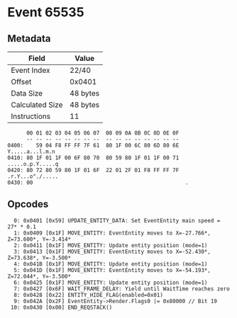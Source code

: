 # Event 65535

## Metadata

| Field           | Value    |
|-----------------|----------|
| Event Index     | 22/40    |
| Offset          | 0x0401   |
| Data Size       | 48 bytes |
| Calculated Size | 48 bytes |
| Instructions    | 11       |

```
      00 01 02 03 04 05 06 07  08 09 0A 0B 0C 0D 0E 0F
      -- -- -- -- -- -- -- --  -- -- -- -- -- -- -- --
0400:    59 04 F8 FF FF 7F 61  80 1F 00 6C 80 6D 80 6E   Y.....a...l.m.n
0410: 80 1F 01 1F 00 6F 80 70  80 59 80 1F 01 1F 00 71  .....o.p.Y.....q
0420: 80 72 80 59 80 1F 01 6F  22 01 2F 01 F8 FF FF 7F  .r.Y...o"./.....
0430: 00                                                .               
```

## Opcodes

```
  0: 0x0401 [0x59] UPDATE_ENTITY_DATA: Set EventEntity main speed = 27* * 0.1
  1: 0x0409 [0x1F] MOVE_ENTITY: EventEntity moves to X=-27.766*, Z=73.600*, Y=-3.414*
  2: 0x0411 [0x1F] MOVE_ENTITY: Update entity position (mode=1)
  3: 0x0413 [0x1F] MOVE_ENTITY: EventEntity moves to X=-52.430*, Z=73.638*, Y=-3.500*
  4: 0x041B [0x1F] MOVE_ENTITY: Update entity position (mode=1)
  5: 0x041D [0x1F] MOVE_ENTITY: EventEntity moves to X=-54.193*, Z=72.044*, Y=-3.500*
  6: 0x0425 [0x1F] MOVE_ENTITY: Update entity position (mode=1)
  7: 0x0427 [0x6F] WAIT_FRAME_DELAY: Yield until WaitTime reaches zero
  8: 0x0428 [0x22] ENTITY_HIDE_FLAG(enabled=0x01)
  9: 0x042A [0x2F] EventEntity->Render.Flags0 |= 0x80000 // Bit 19
 10: 0x0430 [0x00] END_REQSTACK()
```
